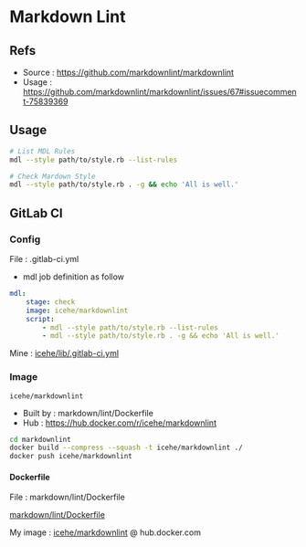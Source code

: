 # Markdown Lint

## Refs

- Source : https://github.com/markdownlint/markdownlint
- Usage : https://github.com/markdownlint/markdownlint/issues/67#issuecomment-75839369

## Usage

```bash
# List MDL Rules
mdl --style path/to/style.rb --list-rules

# Check Mardown Style
mdl --style path/to/style.rb . -g && echo 'All is well.'
```

## GitLab CI

### Config

File : .gitlab-ci.yml

- mdl job definition as follow

```yaml
mdl:
    stage: check
    image: icehe/markdownlint
    script:
        - mdl --style path/to/style.rb --list-rules
        - mdl --style path/to/style.rb . -g && echo 'All is well.'
```

Mine : [icehe/lib/.gitlab-ci.yml](https://github.com/IceHe/lib/blob/master/.gitlab-ci.yml)

### Image

`icehe/markdownlint`

- Built by : markdown/lint/Dockerfile
- Hub : https://hub.docker.com/r/icehe/markdownlint

```bash
cd markdownlint
docker build --compress --squash -t icehe/markdownlint ./
docker push icehe/markdownlint
```

#### Dockerfile

File : markdown/lint/Dockerfile

[markdown/lint/Dockerfile](../../markdown/lint/Dockerfile ':include :type=code docker')

My image : [icehe/markdownlint](https://hub.docker.com/r/icehe/markdownlint) @ hub.docker.com
